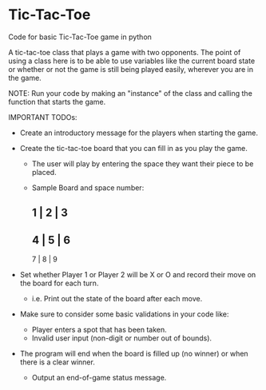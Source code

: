 # Tic-Tac-Toe
Code for basic Tic-Tac-Toe game in python

A tic-tac-toe class that plays a game with two opponents. The point of
using a class here is to be able to use variables like the current board state
or whether or not the game is still being played easily, wherever you are in the game.

NOTE:
Run your code by making an "instance" of the class and calling the function that
starts the game.

IMPORTANT TODOs:
- Create an introductory message for the players when starting the game.
- Create the tic-tac-toe board that you can fill in as you play the game.
    - The user will play by entering the space they want their piece to be placed.
    
    - Sample Board and space number:
    
         1 | 2 | 3
        -----------
         4 | 5 | 6
        -----------
         7 | 8 | 9
         
- Set whether Player 1 or Player 2 will be X or O and record their move on the board for each turn.
    - i.e. Print out the state of the board after each move.
- Make sure to consider some basic validations in your code like:
    - Player enters a spot that has been taken.
    - Invalid user input (non-digit or number out of bounds).
- The program will end when the board is filled up (no winner) or when there is a clear winner.
    - Output an end-of-game status message.
